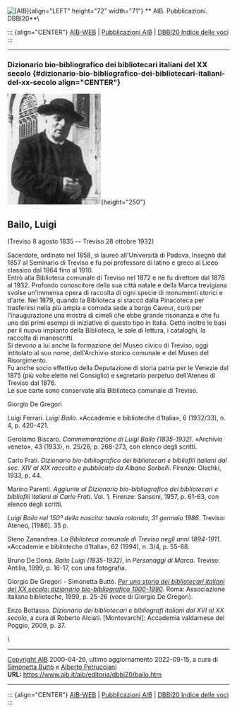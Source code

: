![\[AIB\]](/aib/wi/aibv72.gif){align="LEFT" height="72" width="71"}
** AIB. Pubblicazioni. DBBI20**\

::: {align="CENTER"}
[AIB-WEB](/) \| [Pubblicazioni AIB](/pubblicazioni/) \| [DBBI20 Indice
delle voci](dbbi20.htm)
:::

------------------------------------------------------------------------

### Dizionario bio-bibliografico dei bibliotecari italiani del XX secolo {#dizionario-bio-bibliografico-dei-bibliotecari-italiani-del-xx-secolo align="CENTER"}

![\[Ritratto\]](bailo.gif){height="250"}

## Bailo, Luigi

(Treviso 8 agosto 1835 -- Treviso 28 ottobre 1932)

Sacerdote, ordinato nel 1858, si laureò all\'Università di Padova.
Insegnò dal 1857 al Seminario di Treviso e fu poi professore di latino e
greco al Liceo classico dal 1864 fino al 1910.\
Entrò alla Biblioteca comunale di Treviso nel 1872 e ne fu direttore dal
1878 al 1932. Profondo conoscitore della sua città natale e della Marca
trevigiana svolse un\'immensa opera di raccolta di ogni specie di
monumenti storici e d\'arte. Nel 1879, quando la Biblioteca si staccò
dalla Pinacoteca per trasferirsi nella più ampia e comoda sede a borgo
Cavour, curò per l\'inaugurazione una mostra di cimeli che ebbe grande
risonanza e che fu uno dei primi esempi di iniziative di questo tipo in
Italia. Gettò inoltre le basi per il nuovo impianto della Biblioteca, le
sale di lettura, i cataloghi, la raccolta di manoscritti.\
Si devono a lui anche la formazione del Museo civico di Treviso, oggi
intitolato al suo nome, dell\'Archivio storico comunale e del Museo del
Risorgimento.\
Fu anche socio effettivo della Deputazione di storia patria per le
Venezie dal 1875 (più volte eletto nel Consiglio) e segretario perpetuo
dell\'Ateneo di Treviso dal 1876.\
Le sue carte sono conservate alla Biblioteca comunale di Treviso.

Giorgio De Gregori

Luigi Ferrari. *Luigi Bailo*. «Accademie e biblioteche d\'Italia», 6
(1932/33), n. 4, p. 420-421.

Gerolamo Biscaro. *Commemorazione di Luigi Bailo (1835-1932)*. «Archivio
veneto», 43 (1933), n. 25/26, p. 268-273, con elenco degli scritti.

Carlo Frati. *Dizionario bio-bibliografico dei bibliotecari e bibliofili
italiani dal sec. XIV al XIX raccolto e pubblicato da Albano Sorbelli*.
Firenze: Olschki, 1933, p. 44.

Marino Parenti. *Aggiunte al Dizionario bio-bibliografico dei
bibliotecari e bibliofili italiani di Carlo Frati*. Vol. 1. Firenze:
Sansoni, 1957, p. 61-63, con elenco degli scritti.

*Luigi Bailo nel 150º della nascita: tavola rotonda, 31 gennaio 1986*.
Treviso: Ateneo, \[1986\]. 35 p.

Steno Zanandrea. *La Biblioteca comunale di Treviso negli anni
1894-1911*. «Accademie e biblioteche d\'Italia», 62 (1994), n. 3/4, p.
55-88.

Bruno De Donà. *Bailo Luigi (1835-1932)*, in *Personaggi di Marca*.
Treviso: Antilia, 1999, p. 16-17, con una fotografia.

Giorgio De Gregori - Simonetta Buttò. [*Per una storia dei bibliotecari
italiani del XX secolo: dizionario bio-bibliografico
1900-1990*](/aib/editoria/pub065.htm). Roma: Associazione italiana
biblioteche, 1999, p. 25-26 (voce di Giorgio De Gregori).

Enzo Bottasso. *Dizionario dei bibliotecari e bibliografi italiani dal
XVI al XX secolo*, a cura di Roberto Alciati. \[Montevarchi\]: Accademia
valdarnese del Poggio, 2009, p. 37.

\

------------------------------------------------------------------------

[Copyright AIB](/su-questo-sito/dichiarazione-di-copyright-aib-web/)
2000-04-26, ultimo aggiornamento 2022-09-15, a cura di [Simonetta
Buttò](/aib/redazione3.htm) e [Alberto
Petrucciani](/su-questo-sito/redazione-aib-web/)\
**URL:** https://www.aib.it/aib/editoria/dbbi20/bailo.htm

------------------------------------------------------------------------

::: {align="CENTER"}
[AIB-WEB](/) \| [Pubblicazioni AIB](/pubblicazioni/) \| [DBBI20 Indice
delle voci](dbbi20.htm)
:::
